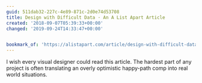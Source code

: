 ```yaml
---
guid: 511dab32-227c-4e89-871c-2d0e74d53708
title: Design with Difficult Data · An A List Apart Article
created: '2018-09-07T05:39:33+00:00'
changed: '2019-09-24T14:33:47+00:00'


bookmark_of: 'https://alistapart.com/article/design-with-difficult-data'
---
```



I wish every visual designer could read this article. The hardest part of any project is often translating an overly optimistic happy-path comp into real world situations.
